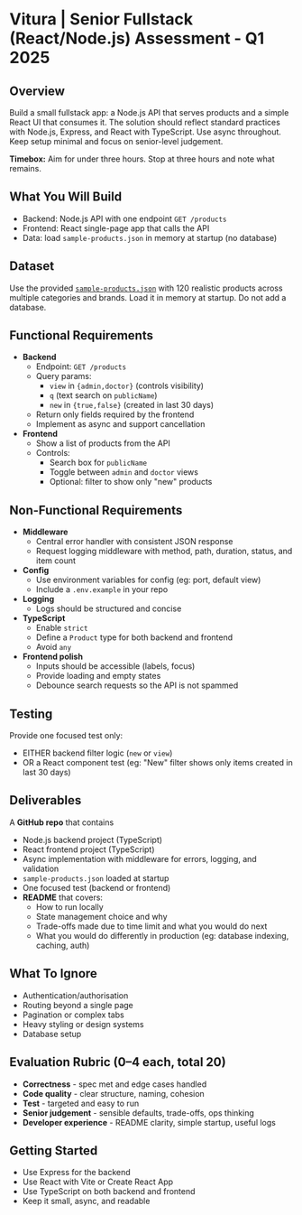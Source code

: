 # Vitura | Senior Fullstack (React/Node.js) Assessment - Q1 2025

## Overview
Build a small fullstack app: a Node.js API that serves products and a simple React UI that consumes it. The solution should reflect standard practices with Node.js, Express, and React with TypeScript. Use async throughout. Keep setup minimal and focus on senior-level judgement.

**Timebox:** Aim for under three hours. Stop at three hours and note what remains.

## What You Will Build
- Backend: Node.js API with one endpoint `GET /products`
- Frontend: React single-page app that calls the API
- Data: load `sample-products.json` in memory at startup (no database)

## Dataset
Use the provided [`sample-products.json`](https://github.com/mjkearns/vitura-senior-react-nodejs-assesment-08-2025/blob/main/sample-products.json) with 120 realistic products across multiple categories and brands. Load it in memory at startup. Do not add a database.

## Functional Requirements
- **Backend**
  - Endpoint: `GET /products`
  - Query params:
    - `view` in `{admin,doctor}` (controls visibility)
    - `q` (text search on `publicName`)
    - `new` in `{true,false}` (created in last 30 days)
  - Return only fields required by the frontend
  - Implement as async and support cancellation
- **Frontend**
  - Show a list of products from the API
  - Controls:
    - Search box for `publicName`
    - Toggle between `admin` and `doctor` views
    - Optional: filter to show only "new" products

## Non-Functional Requirements
- **Middleware**
  - Central error handler with consistent JSON response
  - Request logging middleware with method, path, duration, status, and item count
- **Config**
  - Use environment variables for config (eg: port, default view)
  - Include a `.env.example` in your repo
- **Logging**
  - Logs should be structured and concise
- **TypeScript**
  - Enable `strict`
  - Define a `Product` type for both backend and frontend
  - Avoid `any`
- **Frontend polish**
  - Inputs should be accessible (labels, focus)
  - Provide loading and empty states
  - Debounce search requests so the API is not spammed

## Testing
Provide one focused test only:
- EITHER backend filter logic (`new` or `view`)
- OR a React component test (eg: "New" filter shows only items created in last 30 days)

## Deliverables
A **GitHub repo** that contains
- Node.js backend project (TypeScript)
- React frontend project (TypeScript)
- Async implementation with middleware for errors, logging, and validation
- `sample-products.json` loaded at startup
- One focused test (backend or frontend)
- **README** that covers:
  - How to run locally
  - State management choice and why
  - Trade-offs made due to time limit and what you would do next
  - What you would do differently in production (eg: database indexing, caching, auth)

## What To Ignore
- Authentication/authorisation
- Routing beyond a single page
- Pagination or complex tabs
- Heavy styling or design systems
- Database setup

## Evaluation Rubric (0–4 each, total 20)
- **Correctness** - spec met and edge cases handled
- **Code quality** - clear structure, naming, cohesion
- **Test** - targeted and easy to run
- **Senior judgement** - sensible defaults, trade-offs, ops thinking
- **Developer experience** - README clarity, simple startup, useful logs

## Getting Started
- Use Express for the backend
- Use React with Vite or Create React App
- Use TypeScript on both backend and frontend
- Keep it small, async, and readable

